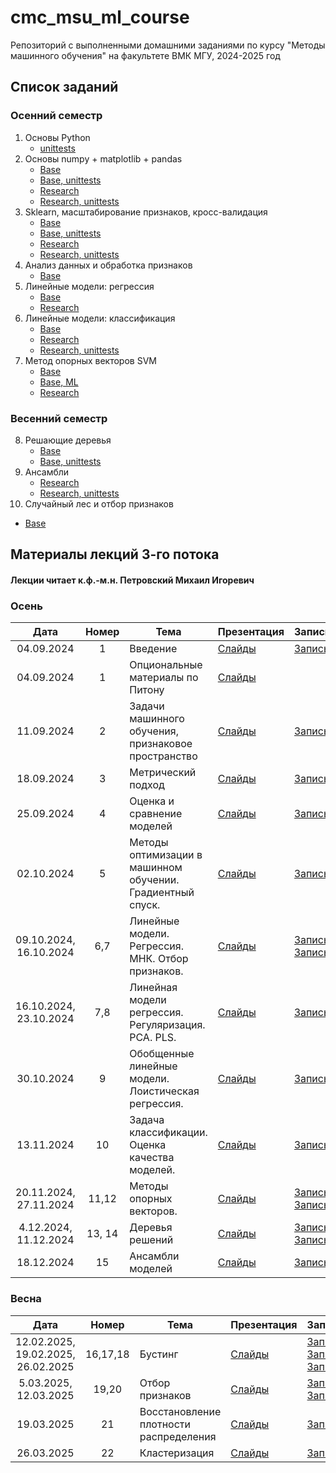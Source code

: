 # cmc_msu_ml_course
Репозиторий с выполненными домашними заданиями по курсу "Методы машинного обучения" на факультете ВМК МГУ, 2024-2025 год

## Список заданий

### Осенний семестр
1. Основы Python
   * [unittests](https://github.com/SupNek/cmc_msu_ml_course/tree/main/hw_1_python)
2. Основы numpy + matplotlib + pandas
   * [Base](https://github.com/SupNek/cmc_msu_ml_course/tree/main/hw_2_Numpy-pandas-matplotlib/Base)
   * [Base, unittests](https://github.com/SupNek/cmc_msu_ml_course/tree/main/hw_2_Numpy-pandas-matplotlib/Base/unittests)
   * [Research](https://github.com/SupNek/cmc_msu_ml_course/tree/main/hw_2_Numpy-pandas-matplotlib/Research)
   * [Research, unittests](https://github.com/SupNek/cmc_msu_ml_course/tree/main/hw_2_Numpy-pandas-matplotlib/Research/unittests)
3. Sklearn, масштабирование признаков, кросс-валидация
   * [Base](https://github.com/SupNek/cmc_msu_ml_course/tree/main/hw_3_scaling_cv_knn/Base)
   * [Base, unittests](https://github.com/SupNek/cmc_msu_ml_course/tree/main/hw_3_scaling_cv_knn/Base/unittests)
   * [Research](https://github.com/SupNek/cmc_msu_ml_course/tree/main/hw_3_scaling_cv_knn/Research)
   * [Research, unittests](https://github.com/SupNek/cmc_msu_ml_course/tree/main/hw_3_scaling_cv_knn/Research/unittests)
4. Анализ данных и обработка признаков
   * [Base](https://github.com/SupNek/cmc_msu_ml_course/tree/main/hw_4_feature_processing/Base)
5. Линейные модели: регрессия
   * [Base](https://github.com/SupNek/cmc_msu_ml_course/tree/main/hw_5_linreg/Base)
   * [Research](https://github.com/SupNek/cmc_msu_ml_course/tree/main/hw_5_linreg/Research)
6. Линейные модели: классификация
   * [Base](https://github.com/SupNek/cmc_msu_ml_course/tree/main/hw_6_linclass/Base)
   * [Research](https://github.com/SupNek/cmc_msu_ml_course/tree/main/hw_6_linclass/Research)
   * [Research, unittests](https://github.com/SupNek/cmc_msu_ml_course/tree/main/hw_6_linclass/Research/unittests)
7. Метод опорных векторов SVM
   * [Base](https://github.com/SupNek/cmc_msu_ml_course/tree/main/hw_7_svm/Base)
   * [Base, ML](https://github.com/SupNek/cmc_msu_ml_course/tree/main/hw_7_svm/Base/ML)
   * [Research](https://github.com/SupNek/cmc_msu_ml_course/tree/main/hw_7_svm/Research)

### Весенний семестр
8. Решающие деревья
   * [Base](https://github.com/SupNek/cmc_msu_ml_course/tree/main/hw_8_decision_tree)
   * [Base, unittests](https://github.com/SupNek/cmc_msu_ml_course/tree/main/hw_8_decision_tree/unittests)
9. Ансамбли
   * [Research](https://github.com/SupNek/cmc_msu_ml_course/tree/main/hw_9_ensembles)
   * [Research, unittests](https://github.com/SupNek/cmc_msu_ml_course/tree/main/hw_9_ensembles/unittests)
10. Случайный лес и отбор признаков
   * [Base](https://github.com/SupNek/cmc_msu_ml_course/tree/main/hw_10_random_forest_and_feature_selection)



## Материалы лекций 3-го потока 
#### Лекции читает  к.ф.-м.н. Петровский Михаил Игоревич

### Осень

| Дата | Номер | Тема | Презентация | Запись | 
| :---: | :---: | --- | --- | --- |
| 04.09.2024 | 1 | Введение | [Слайды](https://github.com/MSU-ML-COURSE/ML-COURSE-24-25/blob/main/slides/3_stream/ML1-Intro-2024.pdf) |[Запись](https://rutube.ru/video/private/7924afbe3094ea8ea353c4a7a03bdf70/?p=finFQnHr5sPC20QFQVvudw) |
| 04.09.2024 | 1 | Опциональные материалы по Питону | [Слайды](https://github.com/MSU-ML-COURSE/ML-COURSE-24-25/blob/main/slides/3_stream/ML2-Python.pdf) | 
| 11.09.2024 | 2 | Задачи машинного обучения, признаковое пространство | [Слайды](https://github.com/MSU-ML-COURSE/ML-COURSE-24-25/blob/main/slides/3_stream/ML2-Tasks-2024.pdf) | [Запись](https://rutube.ru/video/private/7702e751dcef51af86356e4bcfc51c4d/?p=YKDqaGvwriLKmszIQ8aQwg) |
| 18.09.2024 | 3 | Метрический подход | [Слайды](https://github.com/MSU-ML-COURSE/ML-COURSE-24-25/blob/main/slides/3_stream/ML3-Metric-2024.pdf) | [Запись](https://rutube.ru/video/private/170158ac135f09c00a378c4018668272/?p=qkdf24vNNl8ME-owVjYlCg) |
| 25.09.2024 | 4 | Оценка и сравнение моделей | [Слайды](https://github.com/MSU-ML-COURSE/ML-COURSE-24-25/blob/main/slides/3_stream/ML4-ModelAssesment-2024.pdf) | [Запись](https://rutube.ru/video/private/af48fc9ae96936bab29e2bdc9a2c78df/?p=WOXwnKs5SphgiWyxhtiNqA) |
| 02.10.2024 | 5 | Методы оптимизации в машинном обучении. Градиентный спуск. | [Слайды](https://github.com/MSU-ML-COURSE/ML-COURSE-24-25/blob/main/slides/3_stream/ML5-opt-2024.pdf) | [Запись](https://rutube.ru/video/private/98c74ee3c08bd7636c0455465ca00f1e/?p=KPzKlKXRmjE_GuEkqmg-sw) |
| 09.10.2024, 16.10.2024 | 6,7 | Линейные модели. Регрессия. МНК. Отбор признаков. | [Слайды](https://github.com/MSU-ML-COURSE/ML-COURSE-24-25/blob/main/slides/3_stream/ML6-LinReg-2024.pdf) | [Запись](https://rutube.ru/video/private/b6b14c3aae382f2f007bd5660b37d618/?p=uzSnnG9D8N0O8b4uONwr_g) [Запись](https://rutube.ru/video/private/b033057c370fe7b7c6919ac7aa6f6f63/?p=oz5ynZZsDZjt7BnnmZ8qKA) |
| 16.10.2024, 23.10.2024 | 7,8 | Линейная модели регрессия. Регуляризация. PCA. PLS. | [Слайды](https://github.com/MSU-ML-COURSE/ML-COURSE-24-25/blob/main/slides/3_stream/ML7-LinRegPCA-2024.pdf) | [Запись](https://rutube.ru/video/private/e7866302025489110dbdf0eddbdf64e1/?p=PQtl5CNpzcnyrG7VdBv7xQ) |
| 30.10.2024 | 9 | Обобщенные линейные модели. Лоистическая регрессия. | [Слайды](https://github.com/MSU-ML-COURSE/ML-COURSE-24-25/blob/main/slides/3_stream/ML8-GLM-2024.pdf) | [Запись](https://rutube.ru/video/private/537290ae3165053478304af6f1dfb13b/?p=bWp0F2HawJb7riY0z_tmRw) |
| 13.11.2024 | 10 | Задача классификации. Оценка качества моделей. | [Слайды](https://github.com/MSU-ML-COURSE/ML-COURSE-24-25/blob/main/slides/3_stream/ML9-CLassQual-2024.pdf) | [Запись](https://rutube.ru/video/private/7288d0cc53b2d2bb920d78f9c22916e7/?p=faI0BBm7cOOq_eGO_L-abw) |
| 20.11.2024, 27.11.2024 | 11,12 | Методы опорных векторов. | [Слайды](https://github.com/MSU-ML-COURSE/ML-COURSE-24-25/blob/main/slides/3_stream/ML10-SVM-2024.pdf) | [Запись](https://rutube.ru/video/private/69b22f2d6ab00f2ff3080aed8d947c6a/?p=49HtV-MJAr91wCfeqMRHBw) [Запись](https://rutube.ru/video/private/4b7b5ce460626df7ac2ef4a825236e31/?p=hlcxiFs7KRRA_NkjMk-Htw)|
| 4.12.2024, 11.12.2024 | 13, 14 | Деревья решений | [Слайды](https://github.com/MSU-ML-COURSE/ML-COURSE-24-25/blob/main/slides/3_stream/ML11-Tree-2024.pdf) | [Запись](https://rutube.ru/video/private/1578ae710009e19db620047d7f64ecfe/?p=OVMrsjvQtNHNCz_IJXq8Xg) [Запись](https://rutube.ru/video/private/437519b153e8e8322fae72424e9e8add/?p=85U9jJ8D5DvsoxWVJPjq3w)|
| 18.12.2024 | 15 | Ансамбли моделей | [Слайды](https://github.com/MSU-ML-COURSE/ML-COURSE-24-25/blob/main/slides/3_stream/ML12-Ensembles-2024.pdf) | [Запись](https://rutube.ru/video/private/b54257fdb7fcfc0eb2056b63cca73ff5/?p=f-Kw4QzlIKf4ph5PgbzgIA)|

### Весна

| Дата | Номер | Тема | Презентация | Запись | 
| :---: | :---: | --- | --- | --- |
| 12.02.2025, 19.02.2025, 26.02.2025 | 16,17,18 | Бустинг | [Слайды](https://github.com/MSU-ML-COURSE/ML-COURSE-24-25/blob/main/slides/3_stream/ML13-Boosting-2025.pdf) |[Запись](https://rutube.ru/video/private/d7eab3013f683fc07f5e2bbd80488067/?p=kyCxYBRlXDxHzVHv-8RVoA) [Запись](https://rutube.ru/video/private/90fcb91fbfb72e45b24791f95fb50d07/?p=BOJa0YvjBkY92jrB4kpZlQ) [Запись](https://rutube.ru/video/private/45be6a6ba7adb2aacb223533126ab3a2/?p=WR-QohPC-ZlUfHoAlbDi2g)|
| 5.03.2025, 12.03.2025 | 19,20 | Отбор признаков | [Слайды](https://github.com/MSU-ML-COURSE/ML-COURSE-24-25/blob/main/slides/3_stream/ML14-Features-2025.pdf) |[Запись](https://rutube.ru/video/private/d369556611647f58896960037879c38c/?p=vDChv2pyHnQaERXwank3SA) [Запись](https://rutube.ru/video/private/3376048291869eaed6bacf92b6433e9c/?p=WtB_TDlP_epu4sN9IrYObA)|
| 19.03.2025 | 21 | Восстановление плотности распределения | [Слайды](https://github.com/MSU-ML-COURSE/ML-COURSE-24-25/blob/main/slides/3_stream/ML15-KDE+EM-2025.pdf) |[Запись](https://rutube.ru/video/private/a279e6b906e9f80eeea2008dbafd0b78/?p=c9IcM8tOGun4V-fVdtr9CA) |
| 26.03.2025 | 22 | Кластеризация | [Слайды](https://github.com/MSU-ML-COURSE/ML-COURSE-24-25/blob/main/slides/3_stream/ML16-Clustering-2025.pdf) |[Запись](https://rutube.ru/video/private/5a23d2f1c1c6f376b4738642139ad011/?p=6oOHTcsqfq_EekIkP5wZMA) |
